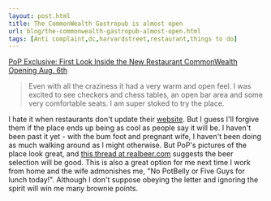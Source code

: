 ```yaml
---
layout: post.html
title: The CommonWealth Gastropub is almost open
url: blog/the-commonwealth-gastropub-almost-open.html
tags: [Anti complaint,dc,harvardstreet,restaurant,things to do]
---
```

[PoP Exclusive: First Look Inside the New Restaurant CommonWealth Opening Aug. 6th](http://www.princeofpetworth.com/?p=3452)

> Even with all the craziness it had a very warm and open feel. I was excited to see checkers and chess tables, an open bar area and some very comfortable seats. I am super stoked to try the place.

I hate it when restaurants don't update their [website](http://commonwealthgastropub.com/). But I guess I'll forgive them if the place ends up being as cool as people say it will be. I haven't been past it yet - with the bum foot and pregnant wife, I haven't been doing as much walking around as I might otherwise. But PoP's pictures of the place look great, and [this thread at realbeer.com](http://www.realbeer.com/discussions/showthread.php?p=220650) suggests the beer selection will be good. This is also a great option for me next time I work from home and the wife admonishes me, "No PotBelly or Five Guys for lunch today!". Although I don't suppose obeying the letter and ignoring the spirit will win me many brownie points.
